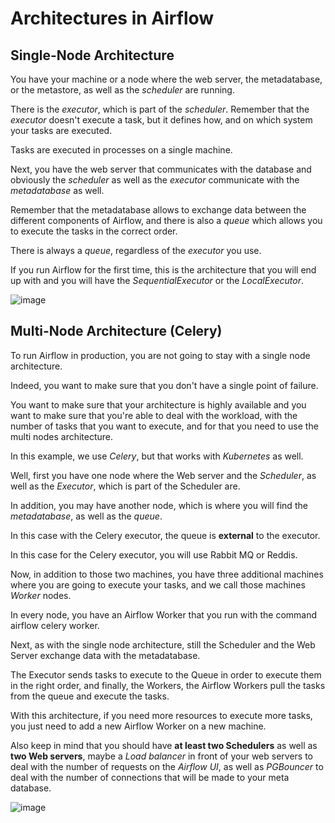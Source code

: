 # Architectures in Airflow

## Single-Node Architecture

You have your machine or a node where the web server, the metadatabase, or the metastore, as well as the *scheduler* are running.

There is the *executor*, which is part of the *scheduler*. Remember that the *executor* doesn't execute a task, but it defines how, and on which system your tasks are executed.

Tasks are executed in processes on a single machine. 

Next, you have the web server that communicates with the database and obviously the *scheduler* as well as the *executor* communicate with the *metadatabase* as well.

Remember that the metadatabase allows to exchange data between the different components of Airflow, and there is also a *queue* which allows you to execute the tasks in the correct order.

There is always a *queue*, regardless of the *executor* you use.

If you run Airflow for the first time, this is the architecture that you will end up with and you will have the *SequentialExecutor* or the *LocalExecutor*.

![image](https://user-images.githubusercontent.com/63872951/200862701-55a80886-8406-412a-97ca-e9ccadbc6912.png)

## Multi-Node Architecture (Celery)

To run Airflow in production, you are not going to stay with a single node architecture.

Indeed, you want to make sure that you don't have a single point of failure.

You want to make sure that your architecture is highly available and you want to make sure that you're able to deal with the workload, with the number of tasks that you want to execute, and for that you need to use the multi nodes architecture.

In this example, we use *Celery*, but that works with *Kubernetes* as well.

Well, first you have one node where the Web server and the *Scheduler*, as well as the *Executor*, which is part of the Scheduler are.

In addition, you may have another node, which is where you will find the *metadatabase*, as well as the *queue*.

In this case with the Celery executor, the queue is **external** to the executor.

In this case for the Celery executor, you will use Rabbit MQ or Reddis.

Now, in addition to those two machines, you have three additional machines where you are going to execute your tasks, and we call those machines *Worker* nodes.

In every node, you have an Airflow Worker that you run with the command airflow celery worker.

Next, as with the single node architecture, still the Scheduler and the Web Server exchange data with the metadatabase. 

The Executor sends tasks to execute to the Queue in order to execute them in the right order, and finally, the Workers, the Airflow Workers pull the tasks from the queue and execute the tasks.

With this architecture, if you need more resources to execute more tasks, you just need to add a new Airflow Worker on a new machine.

Also keep in mind that you should have **at least two Schedulers** as well as **two Web servers**, maybe a *Load balancer* in front of your web servers to deal with the number of requests on the *Airflow UI*, as well as *PGBouncer* to deal
with the number of connections that will be made to your meta database.

![image](https://user-images.githubusercontent.com/63872951/200863709-87bd562d-18f3-4ef8-aec8-ea417df6aaf1.png)
